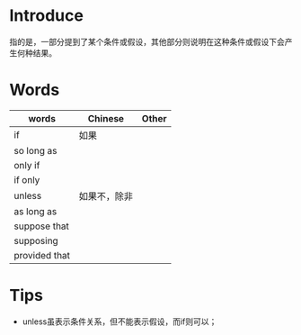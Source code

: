 # Introduce
指的是，一部分提到了某个条件或假设，其他部分则说明在这种条件或假设下会产生何种结果。
# Words
words | Chinese | Other 
-------|-------|------
if | 如果 | 
so long as | | 
only if | | 
if only | | 
unless | 如果不，除非 | 
as long as | |
suppose that | | 
supposing | | 
provided that | | 
# Tips
* unless虽表示条件关系，但不能表示假设，而if则可以；

 